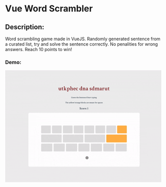 # Vue Word Scrambler

## Description:

<p>Word scrambling game made in VueJS. Randomly generated sentence from a curated list, try and solve the sentence correctly. No penalities for wrong answers. Reach 10 points to win!</p>

### Demo:

![Word Scrambler](./src/assets/demo.gif)
